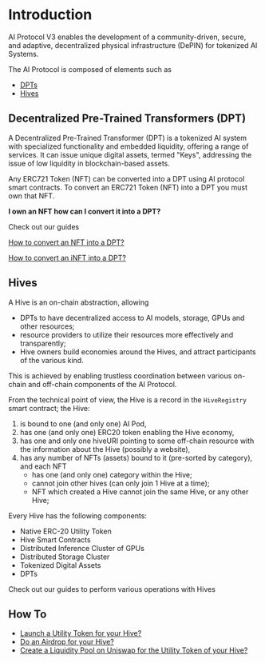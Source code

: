 # Introduction
AI Protocol V3 enables the development of a community-driven, secure, and adaptive, decentralized physical
infrastructure (DePIN) for tokenized AI Systems.

The AI Protocol is composed of elements such as 
* [DPTs](#decentralized-pre-trained-transformers-dpt)
* [Hives](#hives)

## Decentralized Pre-Trained Transformers (DPT)
A Decentralized Pre-Trained Transformer (DPT) is a tokenized AI system with specialized functionality and embedded
liquidity, offering a range of services. It can issue unique digital assets, termed "Keys", addressing the issue of low
liquidity in blockchain-based assets.

Any ERC721 Token (NFT) can be converted into a DPT using AI protocol smart contracts. To convert an ERC721 Token (NFT)
into a DPT you must own that NFT.

**I own an NFT how can I convert it into a DPT?**

Check out our guides

[How to convert an NFT into a DPT?](./guides/convert-nft-to-dpt/README.md)

[How to convert an iNFT into a DPT?](./guides/convert-inft-to-dpt/README.md)

## Hives
A Hive is an on-chain abstraction, allowing
* DPTs to have decentralized access to AI models, storage, GPUs and other resources;
* resource providers to utilize their resources more effectively and transparently;
* Hive owners build economies around the Hives, and attract participants of the various kind.

This is achieved by enabling trustless coordination between various on-chain and off-chain components of the
AI Protocol.

From the technical point of view,
the Hive is a record in the `HiveRegistry` smart contract; the Hive:
1) is bound to one (and only one) AI Pod,
2) has one (and only one) ERC20 token enabling the Hive economy,
3) has one and only one hiveURI pointing to some off-chain resource with the information about the Hive
   (possibly a website),
4) has any number of NFTs (assets) bound to it (pre-sorted by category), and each NFT
   * has one (and only one) category within the Hive;
   * cannot join other hives (can only join 1 Hive at a time);
   * NFT which created a Hive cannot join the same Hive, or any other Hive;

Every Hive has the following components:
 * Native ERC-20 Utility Token
 * Hive Smart Contracts
 * Distributed Inference Cluster of GPUs
 * Distributed Storage Cluster
 * Tokenized Digital Assets
 * DPTs

Check out our guides to perform various operations with Hives

## How To

* [Launch a Utility Token for your Hive?](./guides/how-to-launch-utility-token/how-to-launch-utility-token.md)
* [Do an Airdrop for your Hive?](./guides/how-to-airdrop.md)
* [Create a Liquidity Pool on Uniswap for the Utility Token of your Hive?](./guides/how-to-create-liquidity-pool.md)
